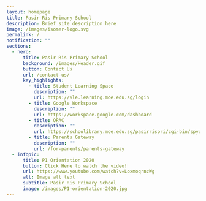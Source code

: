 ```yaml
---
layout: homepage
title: Pasir Ris Primary School
description: Brief site description here
image: /images/isomer-logo.svg
permalink: /
notification: ""
sections:
  - hero:
      title: Pasir Ris Primary School
      background: /images/Header.gif
      button: Contact Us
      url: /contact-us/
      key_highlights:
        - title: Student Learning Space
          description: ""
          url: https://vle.learning.moe.edu.sg/login
        - title: Google Workspace
          description: ""
          url: https://workspace.google.com/dashboard
        - title: OPAC
          description: ""
          url: https://schoolibrary.moe.edu.sg/pasirrispri/cgi-bin/spydus.exe/MSGTRN/WPAC/HOME
        - title: Parents Gateway
          description: ""
          url: /for-parents/parents-gateway
  - infopic:
      title: P1 Orientation 2020
      button: Click Here to watch the video!
      url: https://www.youtube.com/watch?v=LoxmoqrnzWg
      alt: Image alt text
      subtitle: Pasir Ris Primary School
      image: /images/P1-orientation-2020.jpg
---
```

